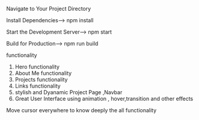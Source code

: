 Navigate to Your Project Directory

Install Dependencies-->
npm install

Start the Development Server-->
npm start

Build for Production-->
npm run build

functionality

1. Hero functionality
2. About Me functionality
3. Projects functionality
4. Links functionality
5. stylish and Dyanamic Project Page ,Navbar
6. Great User Interface using animation , hover,transition and other effects

Move cursor everywhere to know deeply the all functionality
